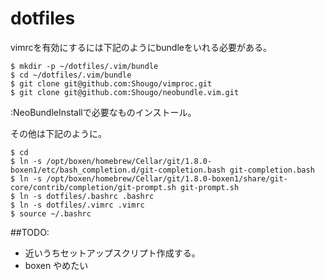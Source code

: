 dotfiles
========
vimrcを有効にするには下記のようにbundleをいれる必要がある。
```
$ mkdir -p ~/dotfiles/.vim/bundle
$ cd ~/dotfiles/.vim/bundle
$ git clone git@github.com:Shougo/vimproc.git
$ git clone git@github.com:Shougo/neobundle.vim.git
```
:NeoBundleInstallで必要なものインストール。

その他は下記のように。
```
$ cd
$ ln -s /opt/boxen/homebrew/Cellar/git/1.8.0-boxen1/etc/bash_completion.d/git-completion.bash git-completion.bash
$ ln -s /opt/boxen/homebrew/Cellar/git/1.8.0-boxen1/share/git-core/contrib/completion/git-prompt.sh git-prompt.sh
$ ln -s dotfiles/.bashrc .bashrc
$ ln -s dotfiles/.vimrc .vimrc
$ source ~/.bashrc
```

##TODO:

* 近いうちセットアップスクリプト作成する。
* boxen やめたい

